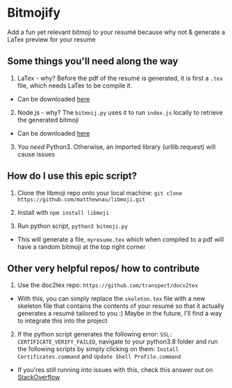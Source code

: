 # Bitmojify
Add a fun yet relevant bitmoji to your resumé because why not &amp; generate a LaTex preview for your resume 

## Some things you'll need along the way
1. LaTex - why? Before the pdf of the resumé is generated, it is first a `.tex` file, which needs LaTex to be compile it.  
- Can be downloaded [here](https://www.latex-project.org/get/)

2. Node.js - why? The `bitmoij.py` uses it to run `index.js` locally to retrieve the generated bitmoji
- Can be downloaded [here](https://nodejs.org/en/download/)

3. You _need_ Python3. Otherwise, an imported library (urllib.request) will cause issues

## How do I use this epic script?
1. Clone the libmoji repo onto your local machine: 
    `git clone https://github.com/matthewnau/libmoji.git`
    
2. Install with `npm install libmoji`
3. Run python script, `python3 bitmoji.py`
- This will generate a file, `myresume.tex` which when compiled to a pdf will have a random bitmoji at the top right corner 

## Other very helpful repos/ how to contribute 
1. Use the doc2tex repo: `https://github.com/transpect/docx2tex`
- With this, you can simply replace the `skeleton.tex` file with a new skeleton file that contains the contents of your resumé so that it actually generates a resumé tailored to you :) Maybe in the future, I'll find a way to integrate this into the project

2. If the python script generates the following error: `SSL: CERTIFICATE_VERIFY_FAILED`, 
navigate to your python3.8 folder and run the following scripts by simply clicking on them:
`Install Certificates.command` and
`Update Shell Profile.command`

- If you'res still running into issues with this, check this answer out on [StackOverflow](https://stackoverflow.com/questions/50236117/scraping-ssl-certificate-verify-failed-error-for-http-en-wikipedia-org)

